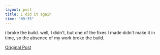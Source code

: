 ```yaml
---
layout: post
title: I did it again
time: "09:35"
---
```

i broke the build.
well, I didn't, but one of the fixes I made didn't make it in time, so the absence of my work broke the build.

[Original Post](http://users.livejournal.com/__anti/3618.html)
